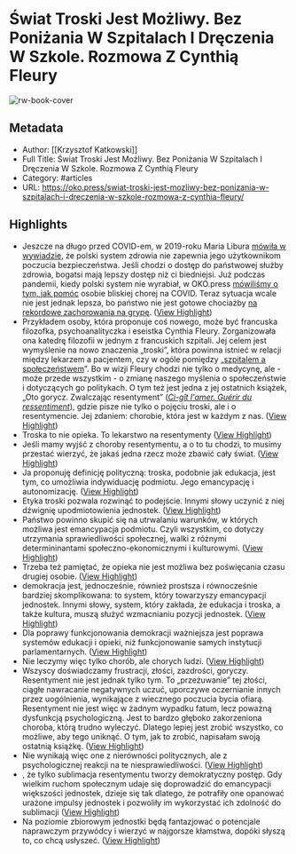 # Świat Troski Jest Możliwy. Bez Poniżania W Szpitalach I Dręczenia W Szkole. Rozmowa Z Cynthią Fleury

![rw-book-cover](https://oko.press/app/themes/oko/assets/images/icons/favicon-512x512.png)

## Metadata
- Author: [[Krzysztof Katkowski]]
- Full Title: Świat Troski Jest Możliwy. Bez Poniżania W Szpitalach I Dręczenia W Szkole. Rozmowa Z Cynthią Fleury
- Category: #articles
- URL: https://oko.press/swiat-troski-jest-mozliwy-bez-ponizania-w-szpitalach-i-dreczenia-w-szkole-rozmowa-z-cynthia-fleury/

## Highlights
- Jeszcze na długo przed COVID-em, w 2019-roku Maria Libura [mówiła w wywiadzie](https://krytykapolityczna.pl/kraj/vademecum-polska-sluzba-zdrowia-stan-problemy-reforma/), że polski system zdrowia nie zapewnia jego użytkownikom poczucia bezpieczeństwa. Jeśli chodzi o dostęp do państwowej służby zdrowia, bogatsi mają lepszy dostęp niż ci biedniejsi. Już podczas pandemii, kiedy polski system nie wyrabiał, w OKO.press [mówiliśmy o tym, jak pomóc](https://oko.press/jak-chorowac-na-covid-powiekszenie) osobie bliskiej chorej na COVID. Teraz sytuacja wcale nie jest jednak lepsza, bo państwo nie jest gotowe chociażby [na rekordowe zachorowania na grypę](https://oko.press/rekord-zachorowan-na-grype-brakuje-miejsc-na-pediatrii-dr-grzesiowski-rzad-popelnil-bledy). ([View Highlight](https://read.readwise.io/read/01gp5rhezgzt1hegphfa1rz8b9))
- Przykładem osoby, która proponuje coś nowego, może być francuska filozofka, psychoanalityczka i eseistka Cynthia Fleury. Zorganizowała ona katedrę filozofii w jednym z francuskich szpitali. Jej celem jest wymyślenie na nowo znaczenia „troski”, która powinna istnieć w relacji między lekarzem a pacjentem, czy w ogóle pomiędzy „[szpitalem a społeczeństwem](https://www.elsaltodiario.com/opinion/cuidados-humanismo-cynthia-fleury)”. Bo w wizji Fleury chodzi nie tylko o medycynę, ale - może przede wszystkim - o zmianę naszego myślenia o społeczeństwie i dotyczących go politykach. O tym też jest jedna z jej ostatnich książek, „Oto gorycz. Zwalczając resentyment” ([*Ci-gît l'amer. Guérir du ressentiment*](https://www.gallimard.fr/Catalogue/GALLIMARD/Blanche/Ci-git-l-amer)), gdzie pisze nie tylko o pojęciu troski, ale i o resentymencie. Jej zdaniem: chorobie, która jest w każdym z nas. ([View Highlight](https://read.readwise.io/read/01gp5rkaxves8qt0xsedgh4f6t))
- Troska to nie opieka. To lekarstwo na resentymenty ([View Highlight](https://read.readwise.io/read/01gp5rq37w3rq4x8gq0z7rk0fx))
- Jeśli mamy wyjść z choroby resentymentu, a o to tu chodzi, to musimy przestać wierzyć, że jakaś jedna rzecz może zbawić cały świat. ([View Highlight](https://read.readwise.io/read/01gp5rskxb5j6n6gcywj3phzhf))
- Ja proponuję definicję polityczną: troska, podobnie jak edukacja, jest tym, co umożliwia indywiduację podmiotu. Jego emancypację i autonomizację. ([View Highlight](https://read.readwise.io/read/01gp5rvdrsyeq6d97bspq8bs6d))
- Etyka troski pozwala rozwinąć to podejście. Innymi słowy uczynić z niej dźwignię upodmiotowienia jednostek. ([View Highlight](https://read.readwise.io/read/01gp5rvm2zv8kbdjmddh7jh937))
- Państwo powinno skupić się na utrwalaniu warunków, w których możliwa jest emancypacja podmiotu. Czyli wszystkim, co dotyczy utrzymania sprawiedliwości społecznej, walki z różnymi determininantami społeczno-ekonomicznymi i kulturowymi. ([View Highlight](https://read.readwise.io/read/01gp5vrj002fzgkj6r4eca12p6))
- Trzeba też pamiętać, że opieka nie jest możliwa bez poświęcania czasu drugiej osobie. ([View Highlight](https://read.readwise.io/read/01gp5vv2rby487qm1yw78mph8d))
- demokracja jest, jednocześnie, również prostsza i równocześnie bardziej skomplikowana: to system, który towarzyszy emancypacji jednostek. Innymi słowy, system, który zakłada, że edukacja i troska, a także kultura, muszą służyć wzmacnianiu pozycji jednostek. ([View Highlight](https://read.readwise.io/read/01gp5vvvv406pcp6vnfwgps3z1))
- Dla poprawy funkcjonowania demokracji ważniejsza jest poprawa systemów edukacji i opieki, niż funkcjonowanie samych instytucji parlamentarnych. ([View Highlight](https://read.readwise.io/read/01gp5vw4thptg2w7q1v230e9z0))
- Nie leczymy więc tylko chorób, ale chorych ludzi. ([View Highlight](https://read.readwise.io/read/01gp5vz1nvm839ak35rdgnpjbn))
- Wszyscy doświadczamy frustracji, złości, zazdrości, goryczy. Resentyment nie jest jednak tylko tym. To „przeżuwanie” tej złości, ciągłe nawracanie negatywnych uczuć, uporczywe oczernianie innych przez uogólnienia, wynikające z wiecznego poczucia bycia ofiarą. Resentyment nie jest więc w żadnym wypadku fatum, lecz poważną dysfunkcją psychologiczną. Jest to bardzo głęboko zakorzeniona choroba, którą trudno wyleczyć. Dlatego lepiej jest zrobić wszystko, co możliwe, aby tego uniknąć. O tym, jak to zrobić, napisałam swoją ostatnią książkę. ([View Highlight](https://read.readwise.io/read/01gp5w142y7309yvfa4ftawzzh))
- Nie wynikają więc one z nierówności politycznych, ale z psychologicznej reakcji na te niesprawiedliwości. ([View Highlight](https://read.readwise.io/read/01gp5w1f3pqxgstd4vfj0xbf8z))
- , że tylko sublimacja resentymentu tworzy demokratyczny postęp. Gdy wielkim ruchom społecznym udaje się doprowadzić do emancypacji większości jednostek, dzieje się tak dlatego, że potrafiły one opanować urażone impulsy jednostek i pozwoliły im wykorzystać ich zdolność do sublimacji ([View Highlight](https://read.readwise.io/read/01gp5w40twx5yfsx2r7sxza8b3))
- Na poziomie zbiorowym jednostki będą fantazjować o potencjale naprawczym przywódcy i wierzyć w najgorsze kłamstwa, dopóki słyszą to, co chcą usłyszeć. ([View Highlight](https://read.readwise.io/read/01gp5w6hhkj6c4aedvp0v62jvd))
